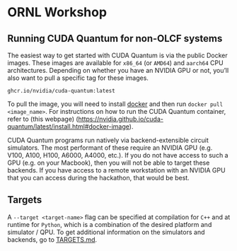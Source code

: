 # ORNL Workshop


## Running CUDA Quantum for non-OLCF systems
The easiest way to get started with CUDA Quantum is via the public Docker images. These images are available for `x86_64` (or `AMD64`) and `aarch64` CPU architectures. Depending on whether you have an NVIDIA GPU or not, you’ll also want to pull a specific tag for these images. 
 
`ghcr.io/nvidia/cuda-quantum:latest`  
 
To pull the image, you will need to install [docker](https://www.docker.com/) and then run `docker pull <image_name>`.
For instructions on how to run the CUDA Quantum container, refer to (this webpage) (https://nvidia.github.io/cuda-quantum/latest/install.html#docker-image).
 
CUDA Quantum programs run natively via backend-extensible circuit simulators. The most performant of these require an NVIDIA GPU (e.g. V100, A100, H100, A6000, A4000, etc.). If you do not have access to such a GPU (e.g. on your Macbook), then you will not be able to target these backends. If you have access to a remote workstation with an NVIDIA GPU that you can access during the hackathon, that would be best.

## Targets
A `--target <target-name>` flag can be specified at compilation for `C++` and at runtime for `Python`, which is a combination of the desired platform and simulator / QPU. 
To get additional information on the simulators and backends, go to [TARGETS.md](TARGETSs.md).
